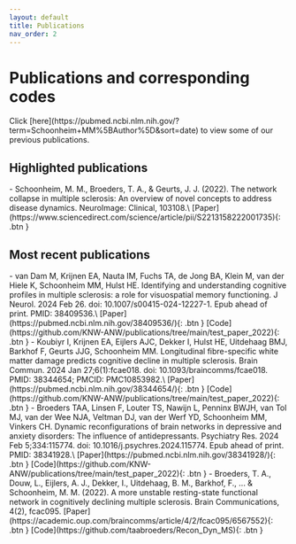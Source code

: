 ```yaml
---
layout: default
title: Publications
nav_order: 2
---
```

<h1>Publications and corresponding codes</h1>
Click [here](https://pubmed.ncbi.nlm.nih.gov/?term=Schoonheim+MM%5BAuthor%5D&sort=date) to view some of our previous publications. 

<h2>Highlighted publications</h2>
- Schoonheim, M. M., Broeders, T. A., & Geurts, J. J. (2022). The network collapse in multiple sclerosis: An overview of novel concepts to address disease dynamics. NeuroImage: Clinical, 103108.\
<span class="fs-3">
[Paper](https://www.sciencedirect.com/science/article/pii/S2213158222001735){: .btn }
</span>

<h2>Most recent publications</h2>
- van Dam M, Krijnen EA, Nauta IM, Fuchs TA, de Jong BA, Klein M, van der Hiele K, Schoonheim MM, Hulst HE. Identifying and understanding cognitive profiles in multiple sclerosis: a role for visuospatial memory functioning. J Neurol. 2024 Feb 26. doi: 10.1007/s00415-024-12227-1. Epub ahead of print. PMID: 38409536.\
<span class="fs-3">
[Paper](https://pubmed.ncbi.nlm.nih.gov/38409536/){: .btn }
</span>
<span class="fs-3">
[Code](https://github.com/KNW-ANW/publications/tree/main/test_paper_2022){: .btn }
</span>
- Koubiyr I, Krijnen EA, Eijlers AJC, Dekker I, Hulst HE, Uitdehaag BMJ, Barkhof F, Geurts JJG, Schoonheim MM. Longitudinal fibre-specific white matter damage predicts cognitive decline in multiple sclerosis. Brain Commun. 2024 Jan 27;6(1):fcae018. doi: 10.1093/braincomms/fcae018. PMID: 38344654; PMCID: PMC10853982.\
<span class="fs-3">
[Paper](https://pubmed.ncbi.nlm.nih.gov/38344654/){: .btn }
</span>
<span class="fs-3">
[Code](https://github.com/KNW-ANW/publications/tree/main/test_paper_2022){: .btn }
</span>
- Broeders TAA, Linsen F, Louter TS, Nawijn L, Penninx BWJH, van Tol MJ, van der Wee NJA, Veltman DJ, van der Werf YD, Schoonheim MM, Vinkers CH. Dynamic reconfigurations of brain networks in depressive and anxiety disorders: The influence of antidepressants. Psychiatry Res. 2024 Feb 5;334:115774. doi: 10.1016/j.psychres.2024.115774. Epub ahead of print. PMID: 38341928.\
<span class="fs-3">
[Paper](https://pubmed.ncbi.nlm.nih.gov/38341928/){: .btn }
</span>
<span class="fs-3">
[Code](https://github.com/KNW-ANW/publications/tree/main/test_paper_2022){: .btn }
</span>
- Broeders, T. A., Douw, L., Eijlers, A. J., Dekker, I., Uitdehaag, B. M., Barkhof, F., ... & Schoonheim, M. M. (2022). A more unstable resting-state functional network in cognitively declining multiple sclerosis. Brain Communications, 4(2), fcac095.
<span class="fs-3">
[Paper](https://academic.oup.com/braincomms/article/4/2/fcac095/6567552){: .btn }
</span>
<span class="fs-3">
[Code](https://github.com/taabroeders/Recon_Dyn_MS){: .btn }
</span>

